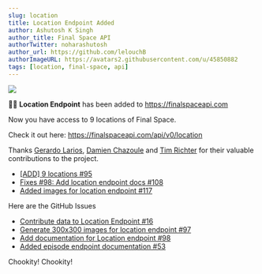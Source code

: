 ```yaml
---
slug: location
title: Location Endpoint Added
author: Ashutosh K Singh
author_title: Final Space API
authorTwitter: noharashutosh
author_url: https://github.com/lelouchB
authorImageURL: https://avatars2.githubusercontent.com/u/45850882
tags: [location, final-space, api]
---
```


![](/img/assets/wallpaper4.webp)

🎉🎉 **Location Endpoint** has been added to https://finalspaceapi.com

Now you have access to 9 locations of Final Space.

Check it out here:
https://finalspaceapi.com/api/v0/location

Thanks [Gerardo Larios](https://github.com/GerryLarios), [Damien Chazoule](https://github.com/MrDoomy) and [Tim Richter](https://github.com/tim-richter) for their valuable contributions to the project.

- [ [ADD] 9 locations #95 ](https://github.com/lelouchB/final-space-api/pull/95)
- [ Fixes #98: Add location endpoint docs #108 ](https://github.com/lelouchB/final-space-api/pull/108)
- [ Added images for location endpoint #117 ](https://github.com/lelouchB/final-space-api/pull/117)

Here are the GitHub Issues

- [ Contribute data to Location Endpoint #16 ](https://github.com/lelouchB/final-space-api/issues/16)
- [ Generate 300x300 images for location endpoint #97 ](https://github.com/lelouchB/final-space-api/issues/97)
- [ Add documentation for Location endpoint #98 ](https://github.com/lelouchB/final-space-api/issues/45)
- [ Added episode endpoint documentation #53 ](https://github.com/lelouchB/final-space-api/issues/98)

Chookity! Chookity!
